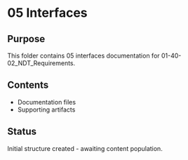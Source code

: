 # 05 Interfaces

## Purpose
This folder contains 05 interfaces documentation for 01-40-02_NDT_Requirements.

## Contents
- Documentation files
- Supporting artifacts

## Status
Initial structure created - awaiting content population.
